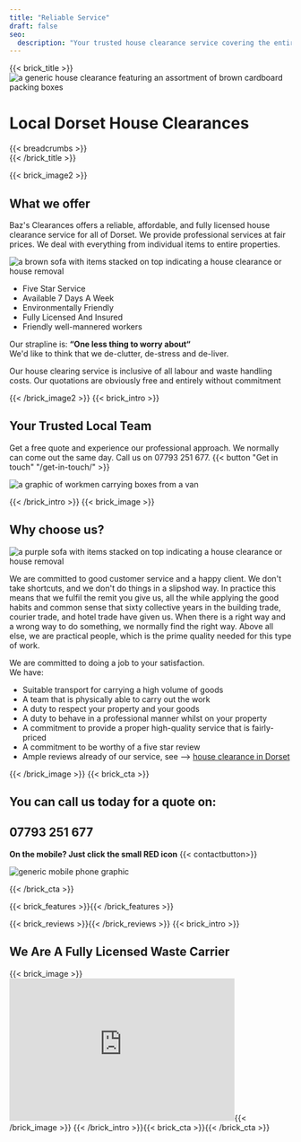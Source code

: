 ```yaml
---
title: "Reliable Service"
draft: false
seo:
  description: "Your trusted house clearance service covering the entire county of Dorset. We offer efficient and affordable property removal for all types of properties. Get a free, no-obligation quote today!"
---
```

{{< brick_title >}}                                                                                                                                                            
  ![a generic house clearance featuring an assortment of brown cardboard packing boxes](/uploads/photos/clear1.jpg)                                                                                                                                                
  # Local Dorset House Clearances                                                                                                                                                             
{{< breadcrumbs >}}                                                                                                                                                            
{{< /brick_title >}} 

{{< brick_image2 >}}

## What we offer
Baz's Clearances offers a reliable, affordable, and fully licensed house clearance service
for all of Dorset. We provide professional services at fair prices. We deal with everything from individual items to entire properties.

![a brown sofa with items stacked on top indicating a house clearance or house removal](/uploads/illustrations/cuate/sofa1.jpg)

- Five Star Service 
- Available 7 Days A Week 
- Environmentally Friendly 
- Fully Licensed And Insured 
- Friendly well-mannered workers

Our strapline is:
**“One less thing to worry about“**  
We'd like to think that we de-clutter, de-stress and de-liver.

Our house clearing service is inclusive of all labour and waste handling costs.
Our quotations are obviously free and entirely without commitment 

{{< /brick_image2 >}}
{{< brick_intro >}}
## Your Trusted Local Team
Get a free quote and experience our professional approach. We normally can come out the same day. Call us on 07793 251 677.
{{< button "Get in touch" "/get-in-touch/" >}}

![a graphic of workmen carrying boxes from a van](/uploads/illustrations/cuate/van.jpg)

{{< /brick_intro >}}
{{< brick_image >}}

## Why choose us?

![a purple sofa with items stacked on top indicating a house clearance or house removal](/uploads/illustrations/cuate/sofa2.jpg)

We are committed to good customer service and a happy client. We don't take shortcuts, and we don't do things in a slipshod way.
In practice this means that we fulfil the remit you give us, all the while applying the good habits and common sense that
sixty collective years in the building trade, courier trade, and hotel trade have given us. When there is a right way and a wrong way to do something,
we normally find the right way. Above all else, we are practical people, which is the prime quality needed for this type of work. 

We are committed to doing a job to your satisfaction.  
We have: 

- Suitable transport for carrying a high volume of goods
- A team that is physically able to carry out the work
- A duty to respect your property and your goods
- A duty to behave in a professional manner whilst on your property
- A commitment to provide a proper high-quality service that is fairly-priced
- A commitment to be worthy of a five star review
- Ample reviews already of our service, see --> [house clearance in Dorset](https://g.page/r/CQwqbHECdONlEBM) 


 


{{< /brick_image >}}
{{< brick_cta >}}
##  You can call us today for a quote on:  

## 07793 251 677 
**On the mobile? Just click the small RED icon** {{< contactbutton>}}  

![generic mobile phone graphic](/uploads/illustrations/cuate/phone2.svg)

{{< /brick_cta >}} 

{{< brick_features >}}{{< /brick_features >}}    

{{< brick_reviews >}}{{< /brick_reviews >}}
{{< brick_intro >}}                                                                                                                                                            
                                                                                                                                                                                   
## We Are A Fully Licensed Waste Carrier                                                                                                                                                                                                                                                             
{{< brick_image >}}<iframe style="border: 16px solid #dddddd; overflow: hidden" width="370" height="222" 
src="https://environment.data.gov.uk/public-register/waste-carriers-brokers/widget/CBDU508787" 
title="Widget for CBDU508787"></iframe>{{< /brick_image >}}
{{< /brick_intro >}}{{< brick_cta >}}{{< /brick_cta >}}
